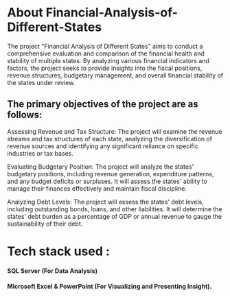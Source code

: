 # About Financial-Analysis-of-Different-States
The project "Financial Analysis of Different States" aims to conduct a comprehensive evaluation and comparison of the financial health and stability of multiple states. By analyzing various financial indicators and factors, the project seeks to provide insights into the fiscal positions, revenue structures, budgetary management, and overall financial stability of the states under review.

## The primary objectives of the project are as follows:

Assessing Revenue and Tax Structure: The project will examine the revenue streams and tax structures of each state, analyzing the diversification of revenue sources and identifying any significant reliance on specific industries or tax bases.

Evaluating Budgetary Position: The project will analyze the states' budgetary positions, including revenue generation, expenditure patterns, and any budget deficits or surpluses. It will assess the states' ability to manage their finances effectively and maintain fiscal discipline.

Analyzing Debt Levels: The project will assess the states' debt levels, including outstanding bonds, loans, and other liabilities. It will determine the states' debt burden as a percentage of GDP or annual revenue to gauge the sustainability of their debt.
# Tech stack used : 
#### SQL Server (For Data Analysis) 
#### Microsoft Excel & PowerPoint (For Visualizing and Presenting Insight).
